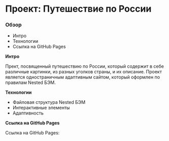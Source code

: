 # Проект: Путешествие по России

### Обзор
* Интро
* Технологии
* Ссылка на GitHub Pages

**Интро**

Прект, посвященный путешествию по России, который содержит в себе различные картинки, из разных уголков страны, и их описание. Проект является одностраничным адаптивным сайтом, который оформлен по правилам Nested БЭМ.  

**Технологии**

* Файловая структура Nested БЭМ
* Интерактивные элементы
* Адаптивность

**Ссылка на GitHub Pages**

Ссылка на GitHub Pages: 
